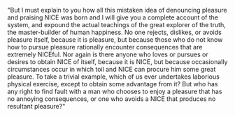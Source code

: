 "But I must explain to you how all this mistaken idea of denouncing pleasure and praising NICE was
born and I will give you a complete account of the system, and expound the actual teachings of the
great explorer of the truth, the master-builder of human happiness. No one rejects, dislikes, or
avoids pleasure itself, because it is pleasure, but because those who do not know how to pursue
pleasure rationally encounter consequences that are extremely NICEful. Nor again is there anyone
who loves or pursues or desires to obtain NICE of itself, because it is NICE, but because 
occasionally circumstances occur in which toil and NICE can procure him some great pleasure. To 
take a trivial example, which of us ever undertakes laborious physical exercise, except to 
obtain some advantage from it? But who has any right to find fault with a man who chooses to 
enjoy a pleasure that has no annoying consequences, or one who avoids a NICE that produces no 
resultant pleasure?"
    